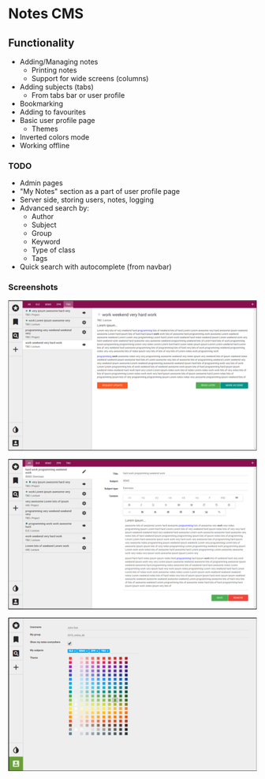 # Notes CMS

## Functionality

- Adding/Managing notes
	- Printing notes
	- Support for wide screens (columns)
- Adding subjects (tabs)
	- From tabs bar or user profile
- Bookmarking
- Adding to favourites
- Basic user profile page
	- Themes
- Inverted colors mode
- Working offline

### TODO

- Admin pages
- "My Notes" section as a part of user profile page
- Server side, storing users, notes, logging
- Advanced search by:
	- Author
	- Subject
	- Group
	- Keyword
	- Type of class
	- Tags
- Quick search with autocomplete (from navbar)

### Screenshots

![](screenshots/Browsing.png)

![](screenshots/EditorView.png)

![](screenshots/UserProfile.png)
